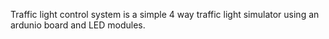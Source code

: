 Traffic light control system is a simple 4 way traffic light simulator using an ardunio board and LED modules.

